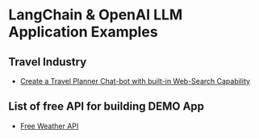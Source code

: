 # LangChain & OpenAI LLM Application Examples

## Travel Industry 

* [Create a Travel Planner Chat-bot with built-in Web-Search Capability](https://www.linkedin.com/pulse/create-custom-travel-planner-chatbot-built-in-web-search-vikram-desai/)

## List of free API for building DEMO App

* [Free Weather API](https://open-meteo.com/)
